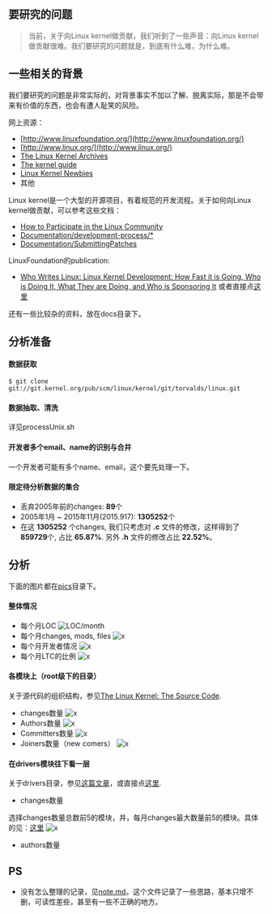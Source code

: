 ## 要研究的问题
> 当前，关于向Linux kernel做贡献，我们听到了一些声音：向Linux kernel做贡献很难。我们要研究的问题就是，到底有什么难，为什么难。

## 一些相关的背景
我们要研究的问题是非常实际的，对背景事实不加以了解、脱离实际，那是不会带来有价值的东西，也会有遭人耻笑的风险。

网上资源：

- [http://www.linuxfoundation.org/](http://www.linuxfoundation.org/)
- [http://www.linux.org/](http://www.linux.org/)
- [The Linux Kernel Archives]( https://www.kernel.org/)
- [The kernel guide]( http://www.linux.org/threads/linux-kernel-reading-guide.5384/)
- [Linux Kernel Newbies](http://kernelnewbies.org/)
- 其他

Linux kernel是一个大型的开源项目，有着规范的开发流程。关于如何向Linux kernel做贡献，可以参考这些文档：

- [How to Participate in the Linux Community](http://www.linuxfoundation.org/content/how-participate-linux-community)
- [Documentation/development-process/*](https://www.kernel.org/doc/Documentation/development-process/)
- [Documentation/SubmittingPatches](https://www.kernel.org/doc/Documentation/SubmittingPatches)

LinuxFoundation的publication:

- [Who Writes Linux: Linux Kernel Development: How Fast it is Going, Who is Doing It, What They are Doing, and Who is Sponsoring It](http://www.linuxfoundation.org/publications/linux-foundation/who-writes-linux-2015) 或者直接点[这里](./docs/lf_pub_whowriteslinux2015.pdf)

还有一些比较杂的资料，放在docs目录下。

## 分析准备
#### 数据获取
```
$ git clone git://git.kernel.org/pub/scm/linux/kernel/git/torvalds/linux.git
```
#### 数据抽取、清洗
详见processUnix.sh

#### 开发者多个email、name的识别与合并
一个开发者可能有多个name、email，这个要先处理一下。

#### 限定待分析数据的集合
- 丢弃2005年前的changes: **89**个
- 2005年1月 ~ 2015年11月(2015.917): **1305252**个
- 在这 **1305252** 个changes, 我们只考虑对 **.c** 文件的修改，这样得到了**859729**个, 占比 **65.87%**. 另外 **.h** 文件的修改占比 **22.52%**。 


## 分析
下面的图片都在[pics](./pics)目录下。
#### 整体情况
- 每个月LOC 
![LOC/month](./pics/loc-month.png)
- 每个月changes, mods, files
![x](./pics/changes.files.mods-month.png)
- 每个月开发者情况
![x](./pics/dvprs-month.png)
- 每个月LTC的比例
![x](./pics/ltcratio-month.png)

#### 各模块上（root级下的目录）
关于源代码的组织结构，参见[The Linux Kernel: The Source Code](http://www.linux.org/threads/the-linux-kernel-the-source-code.4204/).

- changes数量
![x](./pics/numDeltas-in-mod.month.png)
- Authors数量
![x](./pics/numAthrs-month.mod.png)
- Committers数量
![x](./pics/numCmtrs-month.mod.png)
- Joiners数量（new comers）
![x](./pics/numJoiners-month.mod.png)

#### 在drivers模块往下看一层
关于drivers目录，参见[这篇文章](http://www.linux.org/threads/the-linux-kernel-drivers.4205/)，或直接点[这里](./docs/drivers-mod.md).

- changes数量

选择changes数量总数前5的模块，并，每月changes最大数量前5的模块。具体的见：[这里](data/numChgs.in.month.mdrivers.al.txt)
![x](./pics/numChgs-month.mdrivers.png)
- authors数量


## PS
- 没有怎么整理的记录，见[note.md](./note.md)。这个文件记录了一些思路，基本只增不删，可读性差些，甚至有一些不正确的地方。
